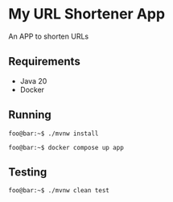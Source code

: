 # My URL Shortener App

An APP to shorten URLs

## Requirements

- Java 20
- Docker

## Running

```console
foo@bar:~$ ./mvnw install
```

```console
foo@bar:~$ docker compose up app 
```

## Testing

```console
foo@bar:~$ ./mvnw clean test
```
